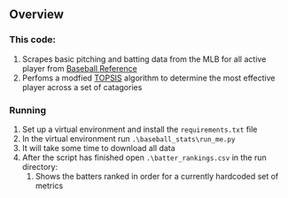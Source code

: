 ## Overview
### This code:  
1. Scrapes basic pitching and batting data from the MLB for all active player from [Baseball Reference](https://www.baseball-reference.com/)  
2. Perfoms a modfied [TOPSIS](https://en.wikipedia.org/wiki/TOPSIS) algorithm to determine the most effective player across a set of catagories

### Running
1. Set up a virtual environment and install the `requirements.txt` file
2. In the virtual environment run `.\baseball_stats\run_me.py`
3. It will take some time to download all data
4. After the script has finished open `.\batter_rankings.csv` in the run directory:
    1. Shows the batters ranked in order for a currently hardcoded set of metrics 